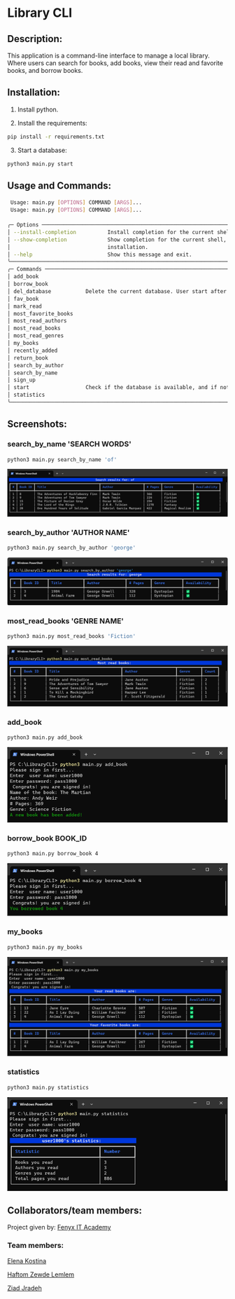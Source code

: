 # Library CLI

## Description:

This application is a command-line interface to manage a local library. Where users can search for books, add books, view their read and favorite books, and borrow books.

## Installation:

1. Install python.

2. Install the requirements:
```bash
pip install -r requirements.txt
```
3. Start a database:
```bash
python3 main.py start
```

## Usage and Commands:
```bash
 Usage: main.py [OPTIONS] COMMAND [ARGS]...
 Usage: main.py [OPTIONS] COMMAND [ARGS]...

╭─ Options ─────────────────────────────────────────────────────────────────────────────────────────╮
│ --install-completion          Install completion for the current shell.                           │
│ --show-completion             Show completion for the current shell, to copy it or customize the  │
│                               installation.                                                       │
│ --help                        Show this message and exit.                                         │
╰───────────────────────────────────────────────────────────────────────────────────────────────────╯
╭─ Commands ────────────────────────────────────────────────────────────────────────────────────────╮
│ add_book                                                                                          │
│ borrow_book                                                                                       │
│ del_database           Delete the current database. User start after to create a new one.         │
│ fav_book                                                                                          │
│ mark_read                                                                                         │
│ most_favorite_books                                                                               │
│ most_read_authors                                                                                 │
│ most_read_books                                                                                   │
│ most_read_genres                                                                                  │
│ my_books                                                                                          │
│ recently_added                                                                                    │
│ return_book                                                                                       │
│ search_by_author                                                                                  │
│ search_by_name                                                                                    │
│ sign_up                                                                                           │
│ start                  Check if the database is available, and if not create a new database.      │
│ statistics                                                                                        │
╰───────────────────────────────────────────────────────────────────────────────────────────────────╯
```

## Screenshots:
### search_by_name 'SEARCH WORDS'
```bash
python3 main.py search_by_name 'of'
```
![search by name](screenshots/search_by_name.png)

### search_by_author 'AUTHOR NAME'
```bash
python3 main.py search_by_author 'george'
```
![search by author](screenshots/search_by_author.png)

### most_read_books 'GENRE NAME'
```bash
python3 main.py most_read_books 'Fiction'
```
![most read books](screenshots/most_read_books.png)

### add_book
```bash
python3 main.py add_book
```
![add book](screenshots/add_book.png)

### borrow_book BOOK_ID
```bash
python3 main.py borrow_book 4
```
![borrow book](screenshots/borrow_book.png)

### my_books
```bash
python3 main.py my_books
```
![my books](screenshots/my_books.png)

### statistics
```bash
python3 main.py statistics
```
![statistics](screenshots/statistics.png)


## Collaborators/team members:

Project given by: [Fenyx IT Academy](https://github.com/fenyx-it-academy)

### Team members:

[Elena Kostina](https://github.com/elen-ladder)

[Haftom Zewde Lemlem](https://github.com/HaftomZ)

[Ziad Jradeh](https://github.com/ziad-jradeh)



